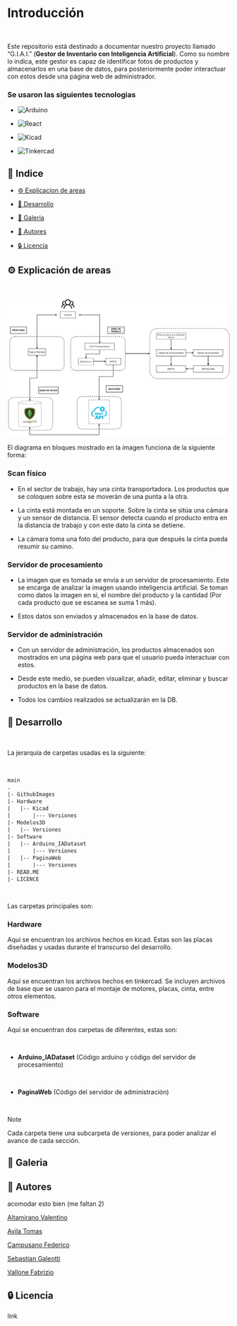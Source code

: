 # Introducción

<br>

Este repositorio está destinado a documentar nuestro proyecto llamado “G.I.A.I.” (**Gestor de Inventario con Inteligencia Artificial**).
Como su nombre lo indica, este gestor es capaz de identificar fotos de productos y almacenarlos en una base de datos, para posteriormente poder interactuar con estos desde una página web de administrador.

### Se usaron las siguientes tecnologias

* ![Arduino](https://img.shields.io/badge/Arduino-cyan?style=for-the-badge&logo=Arduino&logoColor=white)

* ![React](https://img.shields.io/badge/React-black?style=for-the-badge&logo=React)
 
* ![Kicad](https://img.shields.io/badge/Kicad-blue?style=for-the-badge&logo=KiCad)

* ![Tinkercad](https://img.shields.io/badge/Tinkercad-orange?style=for-the-badge&logo=Tinkercad&logoColor=white)


## 📒 Indice

- [⚙️ Explicacion de areas](#user-content-️-explicación-de-areas)

- [🔧 Desarrollo](#user-content--desarrollo)

- [📸 Galeria](#user-content--galeria)

- [🌟 Autores](#user-content--autores)

- [🔒 Licencia](#user-content--licencia)

## ⚙️ Explicación de areas

<br>

![diagrama](https://github.com/FabrizioVal/Proyecto_G.I.A.I./blob/main/GithubImages/GIAI.drawio.png)

El diagrama en bloques mostrado en la imagen funciona de la siguiente forma:

### Scan físico

  - En el sector de trabajo, hay una cinta transportadora. Los productos que se coloquen sobre esta se moverán de una punta a la otra. 

  - La cinta está montada en un soporte. Sobre la cinta se sitúa una cámara y un sensor de distancia. El sensor detecta cuando el producto entra en la distancia de trabajo y con este dato la cinta se detiene.

  - La cámara toma una foto del producto, para que después la cinta pueda resumir su camino.

### Servidor de procesamiento

  - La imagen que es tomada se envía a un servidor de procesamiento. Este se encarga de analizar la imagen usando inteligencia artificial. Se toman como datos la imagen en sí, el nombre del producto y la cantidad (Por cada producto que se escanea se suma 1 más).

  - Estos datos son enviados y almacenados en la base de datos.

### Servidor de administración

  - Con un servidor de administración, los productos almacenados son mostrados en una página web para que el usuario pueda interactuar con estos. 

  - Desde este medio, se pueden visualizar, añadir, editar, eliminar y buscar productos en la base de datos.

  - Todos los cambios realizados se actualizarán en la DB.

## 🔧 Desarrollo 

<br>

La jerarquía de carpetas usadas es la siguiente:

<br>

```
main
.
|- GithubImages
|- Hardware
|   |-- Kicad
|       |--- Versiones
|- Modelos3D
|   |-- Versiones
|- Software
|   |-- Arduino_IADataset
|       |--- Versiones
|   |-- PaginaWeb
|       |--- Versiones
|- READ.ME
|- LICENCE

```
<br>

Las carpetas principales son:

### Hardware

Aquí se encuentran los archivos hechos en kicad. Estas son las placas diseñadas y usadas durante el transcurso del desarrollo.

### Modelos3D

Aquí se encuentran los archivos hechos en tinkercad. Se incluyen archivos de base que se usaron para el montaje de motores, placas, cinta, entre otros elementos.

### Software

Aquí se encuentran dos carpetas de diferentes, estas son:

<br>

  - **Arduino_IADataset** (Código arduino y código del servidor de procesamiento)

<br>

  - **PaginaWeb** (Código del servidor de administración)

<br>


> [!NOTE] 
> Cada carpeta tiene una subcarpeta de versiones, para poder analizar el avance de cada sección.


## 📸 Galeria

## 🌟 Autores

acomodar esto bien (me faltan 2)

[Altamirano Valentino]()

[Avila Tomas](https://github.com/VMASPAD)

[Campusano Federico](https://github.com/FedeCampu1)

[Sebastian Galeotti]()

[Vallone Fabrizio](https://github.com/FabrizioVal)

## 🔒 Licencia

link
